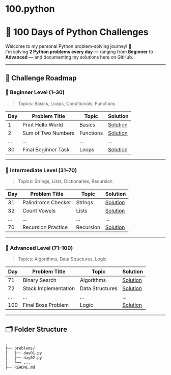 # 100.python
# 🚀 100 Days of Python Challenges

Welcome to my personal Python problem-solving journey! 🎯  
I'm solving **2 Python problems every day** — ranging from **Beginner** to **Advanced** — and documenting my solutions here on GitHub.

---

## 📌 Challenge Roadmap

### 🔰 Beginner Level (1–30)

> Topics: Basics, Loops, Conditionals, Functions

| Day | Problem Title | Topic | Solution |
|-----|----------------|--------|----------|
| 1   | Print Hello World | Basics | [Solution](problems/day01.py) |
| 2   | Sum of Two Numbers | Functions | [Solution](problems/day02.py) |
| ... | ... | ... | ... |
| 30  | Final Beginner Task | Loops | [Solution](problems/day30.py) |

---

### 🧠 Intermediate Level (31–70)

> Topics: Strings, Lists, Dictionaries, Recursion

| Day | Problem Title | Topic | Solution |
|-----|----------------|--------|----------|
| 31  | Palindrome Checker | Strings | [Solution](problems/day31.py) |
| 32  | Count Vowels | Lists | [Solution](problems/day32.py) |
| ... | ... | ... | ... |
| 70  | Recursion Practice | Recursion | [Solution](problems/day70.py) |

---

### 🚀 Advanced Level (71–100)

> Topics: Algorithms, Data Structures, Logic

| Day | Problem Title | Topic | Solution |
|-----|----------------|--------|----------|
| 71  | Binary Search | Algorithms | [Solution](problems/day71.py) |
| 72  | Stack Implementation | Data Structures | [Solution](problems/day72.py) |
| ... | ... | ... | ... |
| 100 | Final Boss Problem | Logic | [Solution](problems/day100.py) |

---

## 🗂️ Folder Structure

```bash
.
├── problems/
│   ├── day01.py
│   ├── day02.py
│   └── ...
├── README.md
